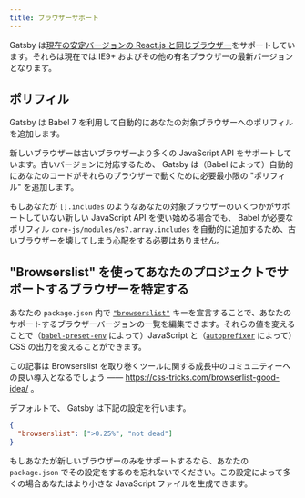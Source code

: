 ```yaml
---
title: ブラウザーサポート
---
```


Gatsby は[現在の安定バージョンの React.js と同じブラウザー](https://reactjs.org/docs/react-dom.html#browser-support)をサポートしています。それらは現在では IE9+ およびその他の有名ブラウザーの最新バージョンとなります。

## ポリフィル

Gatsby は Babel 7 を利用して自動的にあなたの対象ブラウザーへのポリフィルを追加します。

新しいブラウザーは古いブラウザーより多くの JavaScript API をサポートしています。古いバージョンに対応するため、 Gatsby は（Babel によって）自動的にあなたのコードがそれらのブラウザーで動くために必要最小限の "ポリフィル" を追加します。

もしあなたが `[].includes` のようなあなたの対象ブラウザーのいくつかがサポートしていない新しい JavaScript API を使い始める場合でも、 Babel が必要なポリフィル `core-js/modules/es7.array.includes` を自動的に追加するため、古いブラウザーを壊してしまう心配をする必要はありません。

## "Browserslist" を使ってあなたのプロジェクトでサポートするブラウザーを特定する

あなたの `package.json` 内で [`"browserslist"`](https://github.com/ai/browserslist) キーを宣言することで、あなたのサポートするブラウザーバージョンの一覧を編集できます。それらの値を変えることで（[`babel-preset-env`](https://github.com/babel/babel-preset-env#targetsbrowsers) によって）JavaScript と（[`autoprefixer`](https://github.com/postcss/autoprefixer) によって）CSS の出力を変えることができます。

この記事は Browserslist を取り巻くツールに関する成長中のコミュニティーへの良い導入となるでしょう —— https://css-tricks.com/browserlist-good-idea/ 。

デフォルトで、 Gatsby は下記の設定を行います。

```json:title=package.json
{
  "browserslist": [">0.25%", "not dead"]
}
```

もしあなたが新しいブラウザーのみをサポートするなら、あなたの `package.json` でその設定をするのを忘れないでください。この設定によって多くの場合あなたはより小さな JavaScript ファイルを生成できます。
